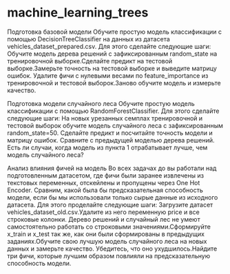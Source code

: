 # machine_learning_trees


Подготовка базовой модели
Обучите простую модель классификации с помощью DecisionTreeClassifier на данных из датасета vehicles_dataset_prepared.csv. Для этого сделайте следующие шаги:
Обучите модель дерева решений с зафиксированным random_state на тренировочной выборке.Сделайте предикт на тестовой выборке.Замерьте точность на тестовой выборке и выведите матрицу ошибок. Удалите фичи с нулевыми весами по feature_importance из тренировочной и тестовой выборок.Заново обучите модель и измерьте качество.

  
Подготовка модели случайного леса
Обучите простую модель классификации с помощью RandomForestClassifier. Для этого сделайте следующие шаги:
На новых урезанных семплах тренировочной и тестовой выборок обучите модель случайного леса с зафиксированным random_state=50. Сделайте предикт и посчитайте точность модели и матрицу ошибок. Сравните с предыдущей моделью дерева решений. Есть ли случаи, когда модель из пункта 1 отрабатывает лучше, чем модель случайного леса?

Анализ влияния фичей на модель
Во всех задачах до вы работали над подготовленным датасетом, где фичи были заранее извлечены из текстовых переменных, отскейлены и пропущены через One Hot Encoder. Сравним, какой была бы предсказательная способность модели, если бы мы использовали только сырые данные из исходного датасета. Для этого проделайте следующие шаги:
Загрузите датасет vehicles_dataset_old.csv.Удалите из него переменную price и все строковые колонки. Дерево решений и случайный лес не умеют самостоятельно работать со строковыми значениями.Сформируйте x_train и x_test так же, как они были сформированы в предыдущих заданиях.Обучите свою лучшую модель случайного леса на новых данных и замерьте качество. Убедитесь, что оно ухудшилось.Найдите три фичи, которые лучшим образом повлияли на предсказательную способность модели.
